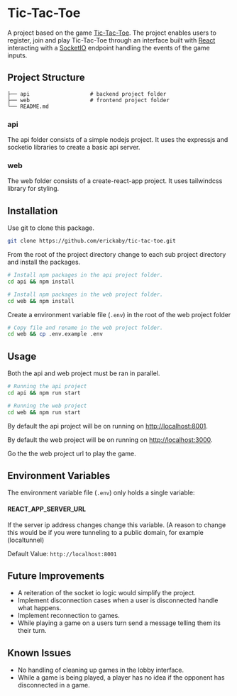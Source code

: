 # Tic-Tac-Toe

A project based on the game [Tic-Tac-Toe](https://en.wikipedia.org/wiki/Tic-tac-toe). The project enables users to register, join and play Tic-Tac-Toe through an interface built with [React](https://reactjs.org/) interacting with a [SocketIO](https://socket.io/) endpoint handling the events of the game inputs.



## Project Structure
    ├── api                   # backend project folder
    ├── web                   # frontend project folder
    └── README.md
### api
The api folder consists of a simple nodejs project. It uses the expressjs and socketio libraries to create a basic api server.
### web
The web folder consists of a create-react-app project. It uses tailwindcss library for styling.

## Installation

Use git to clone this package.

```bash
git clone https://github.com/erickaby/tic-tac-toe.git
```
From the root of the project directory change to each sub project directory and install the packages.
```bash
# Install npm packages in the api project folder.
cd api && npm install

# Install npm packages in the web project folder.
cd web && npm install
```
Create a environment variable file (`.env`) in the root of the web project folder
```bash
# Copy file and rename in the web project folder.
cd web && cp .env.example .env
``` 

## Usage
Both the api and web project must be ran in parallel.
```bash
# Running the api project
cd api && npm run start

# Running the web project
cd web && npm run start 
```
By default the api project will be on running on [http://localhost:8001](http://localhost:8001).

By default the web project will be on running on [http://localhost:3000](http://localhost:3000).

Go the the web project url to play the game.
## Environment Variables

The environment variable file (`.env`) only holds a single variable:
#### REACT_APP_SERVER_URL
If the server ip address changes change this variable. (A reason to change this would be if you were tunneling to a public domain, for example (localtunnel)

Default Value: `http://localhost:8001`

## Future Improvements
- A reiteration of the socket io logic would simplify the project.
- Implement disconnection cases when a user is disconnected handle what happens. 
- Implement reconnection to games.
- While playing a game on a users turn send a message telling them its their turn. 

## Known Issues
- No handling of cleaning up games in the lobby interface.
- While a game is being played, a player has no idea if the opponent has disconnected in a game.